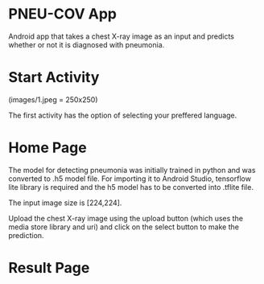 # PNEU-COV App
Android app that takes a chest X-ray image as an input and predicts whether or not it is diagnosed with pneumonia.

# Start Activity
(images/1.jpeg = 250x250)

The first activity has the option of selecting your preffered language.

# Home Page

The model for detecting pneumonia was initially trained in python and was converted to .h5 model file. For importing it to Android Studio, 
tensorflow lite library is required and the h5 model has to be converted into .tflite file.

The input image size is [224,224].

Upload the chest X-ray image using the upload button (which uses the media store library and uri) and click on the select button to make the prediction.

# Result Page



